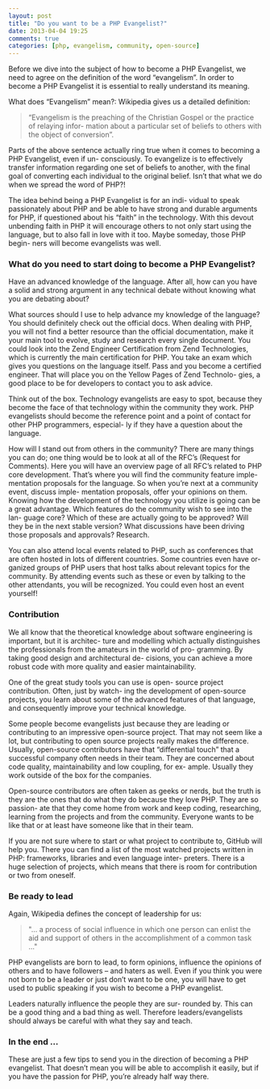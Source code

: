 ```yaml
---
layout: post
title: "Do you want to be a PHP Evangelist?"
date: 2013-04-04 19:25
comments: true
categories: [php, evangelism, community, open-source]
---
```

Before we dive into the subject of how to become a PHP Evangelist, we need to agree on the definition of the word “evangelism”. In order to become a PHP Evangelist it is essential to really understand its meaning.

<!-- more -->

What does “Evangelism” mean?: Wikipedia gives us a detailed definition:

> “Evangelism is the preaching of the Christian Gospel or the practice of relaying infor- mation about a particular set of beliefs to others with the object of conversion”.

Parts of the above sentence actually ring true when it comes to becoming a PHP Evangelist, even if un- consciously. To evangelize is to effectively transfer information regarding one set of beliefs to another, with the final goal of converting each individual to the original belief. Isn’t that what we do when we spread the word of PHP?!

The idea behind being a PHP Evangelist is for an indi- vidual to speak passionately about PHP and be able to have strong and durable arguments for PHP, if questioned about his “faith” in the technology. With this devout unbending faith in PHP it will encourage others to not only start using the language, but to also fall in love with it too. Maybe someday, those PHP begin- ners will become evangelists was well.

### What do you need to start doing to become a PHP Evangelist?
Have an advanced knowledge of the language. After all, how can you have a solid and strong argument in any technical debate without knowing what you are debating about?

What sources should I use to help advance my knowledge of the language? You should definitely check out the official docs. When dealing with PHP, you will not find a better resource than the official documentation, make it your main tool to evolve, study and research every single document. You could look into the Zend Engineer Certification from Zend Technologies, which is currently the main certification for PHP. You take an exam which gives you questions on the language itself. Pass and you become a certified engineer. That will place you on the Yellow Pages of Zend Technolo- gies, a good place to be for developers to contact you to ask advice.

Think out of the box. Technology evangelists are easy to spot, because they become the face of that technology within the community they work. PHP evangelists should become the reference point and a point of contact for other PHP programmers, especial- ly if they have a question about the language.

How will I stand out from others in the community? There are many things you can do; one thing would be to look at all of the RFC’s (Request for Comments). Here you will have an overview page of all RFC’s related to PHP core development. That’s where you will find the community feature imple- mentation proposals for the language. So when you’re next at a community event, discuss imple- mentation proposals, offer your opinions on them. Knowing how the development of the technology you utilize is going can be a great advantage. Which features do the community wish to see into the lan- guage core? Which of these are actually going to be approved? Will they be in the next stable version? What discussions have been driving those proposals and approvals? Research.

You can also attend local events related to PHP, such as conferences that are often hosted in lots of different countries. Some countries even have or- ganized groups of PHP users that host talks about relevant topics for the community. By attending events such as these or even by talking to the other attendants, you will be recognized. You could even host an event yourself!

### Contribution

We all know that the theoretical knowledge about software engineering is important, but it is architec- ture and modelling which actually distinguishes the professionals from the amateurs in the world of pro- gramming. By taking good design and architectural de- cisions, you can achieve a more robust code with more quality and easier maintainability.

One of the great study tools you can use is open- source project contribution. Often, just by watch- ing the development of open-source projects, you learn about some of the advanced features of that language, and consequently improve your technical knowledge.

Some people become evangelists just because they are leading or contributing to an impressive open-source project. That may not seem like a lot, but contributing to open source projects really makes the difference. Usually, open-source contributors have that “differential touch” that a successful company often needs in their team. They are concerned about code quality, maintainability and low coupling, for ex- ample. Usually they work outside of the box for the companies.

Open-source contributors are often taken as geeks or nerds, but the truth is they are the ones that do what they do because they love PHP. They are so passion- ate that they come home from work and keep coding, researching, learning from the projects and from the community. Everyone wants to be like that or at least have someone like that in their team.

If you are not sure where to start or what project to contribute to, GitHub will help you. There you can find a list of the most watched projects written in PHP: frameworks, libraries and even language inter- preters. There is a huge selection of projects, which means that there is room for contribution or two from oneself.

### Be ready to lead

Again, Wikipedia defines the concept of leadership for us: 

> "... a process of social influence in which one person can enlist the aid and support of others in the accomplishment of a common task ..."

PHP evangelists are born to lead, to form opinions, influence the opinions of others and to have followers – and haters as well. Even if you think you were not born to be a leader or just don’t want to be one, you will have to get used to public speaking if you wish to become a PHP evangelist.

Leaders naturally influence the people they are sur- rounded by. This can be a good thing and a bad thing as well. Therefore leaders/evangelists should always be careful with what they say and teach.

### In the end ...

These are just a few tips to send you in the direction of becoming a PHP evangelist. That doesn’t mean you will be able to accomplish it easily, but if you have the passion for PHP, you’re already half way there.